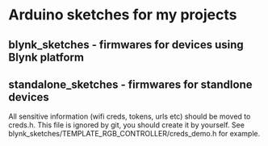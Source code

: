 # Arduino sketches for my projects
## blynk_sketches      - firmwares for devices using Blynk platform
## standalone_sketches - firmwares for standlone devices

All sensitive information (wifi creds, tokens, urls etc) should be moved to creds.h. This file is ignored by git, you should create it by yourself.
See blynk_sketches/TEMPLATE_RGB_CONTROLLER/creds_demo.h for example.
